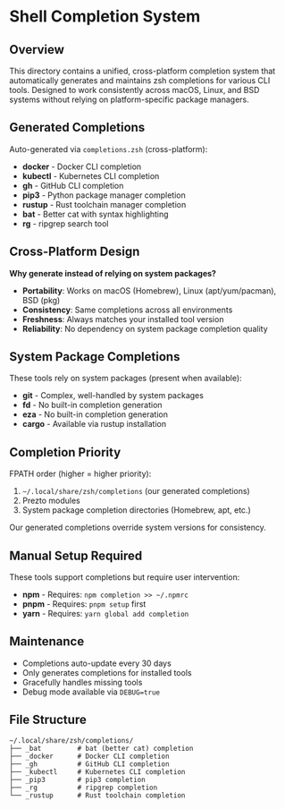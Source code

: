 # Shell Completion System

## Overview
This directory contains a unified, cross-platform completion system that automatically generates and maintains zsh completions for various CLI tools. Designed to work consistently across macOS, Linux, and BSD systems without relying on platform-specific package managers.

## Generated Completions
Auto-generated via `completions.zsh` (cross-platform):
- **docker** - Docker CLI completion
- **kubectl** - Kubernetes CLI completion  
- **gh** - GitHub CLI completion
- **pip3** - Python package manager completion
- **rustup** - Rust toolchain manager completion
- **bat** - Better cat with syntax highlighting
- **rg** - ripgrep search tool

## Cross-Platform Design
**Why generate instead of relying on system packages?**
- **Portability**: Works on macOS (Homebrew), Linux (apt/yum/pacman), BSD (pkg)
- **Consistency**: Same completions across all environments
- **Freshness**: Always matches your installed tool version
- **Reliability**: No dependency on system package completion quality

## System Package Completions
These tools rely on system packages (present when available):
- **git** - Complex, well-handled by system packages
- **fd** - No built-in completion generation
- **eza** - No built-in completion generation  
- **cargo** - Available via rustup installation

## Completion Priority
FPATH order (higher = higher priority):
1. `~/.local/share/zsh/completions` (our generated completions)
2. Prezto modules
3. System package completion directories (Homebrew, apt, etc.)

Our generated completions override system versions for consistency.

## Manual Setup Required
These tools support completions but require user intervention:
- **npm** - Requires: `npm completion >> ~/.npmrc`
- **pnpm** - Requires: `pnpm setup` first
- **yarn** - Requires: `yarn global add completion` 

## Maintenance
- Completions auto-update every 30 days
- Only generates completions for installed tools
- Gracefully handles missing tools
- Debug mode available via `DEBUG=true`

## File Structure
```
~/.local/share/zsh/completions/
├── _bat         # bat (better cat) completion
├── _docker      # Docker CLI completion
├── _gh          # GitHub CLI completion  
├── _kubectl     # Kubernetes CLI completion
├── _pip3        # pip3 completion
├── _rg          # ripgrep completion
└── _rustup      # Rust toolchain completion
```
